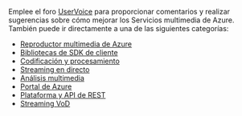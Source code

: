 Emplee el foro [UserVoice](http://go.microsoft.com/fwlink/?linkid=698785&clcid=0x409) para proporcionar comentarios y realizar sugerencias sobre cómo mejorar los Servicios multimedia de Azure. También puede ir directamente a una de las siguientes categorías:

* [Reproductor multimedia de Azure](https://feedback.azure.com/forums/169396-media-services/category/109320-azure-media-player/)
* [Bibliotecas de SDK de cliente](https://feedback.azure.com/forums/169396-media-services/category/144435-client-sdks/)
* [Codificación y procesamiento](https://feedback.azure.com/forums/169396-media-services/category/144411-encoding-and-processing/)
* [Streaming en directo](https://feedback.azure.com/forums/169396-media-services/category/144414-live-streaming/)
* [Análisis multimedia](https://feedback.azure.com/forums/169396-media-services/category/146181-media-analytics)
* [Portal de Azure](https://feedback.azure.com/forums/169396-media-services/category/144432-portal/)
* [Plataforma y API de REST](https://feedback.azure.com/forums/169396-media-services/category/144423-rest-api-and-platform/)
* [Streaming VoD](https://feedback.azure.com/forums/169396-media-services/category/144429-vod-streaming/)

<!---HONumber=AcomDC_0413_2016-->